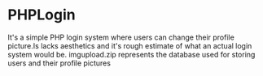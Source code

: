 # PHPLogin
It's a simple PHP login system where users can change their profile picture.Is lacks aesthetics and it's rough estimate of what an actual login system would be.
imgupload.zip represents the database used for storing users and their profile pictures 

